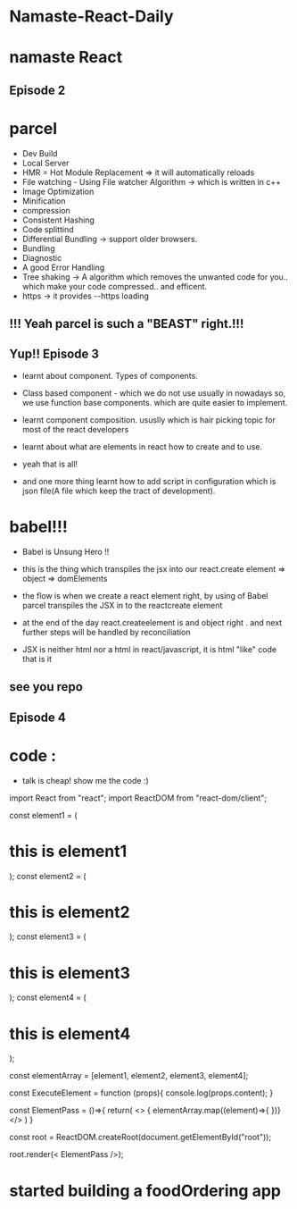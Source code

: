 # Namaste-React-Daily
# namaste React

## Episode 2

# parcel

- Dev Build
- Local Server
- HMR = Hot Module Replacement => it will automatically reloads
- File watching - Using File watcher Algorithm -> which is written in c++
- Image Optimization
- Minification
- compression
- Consistent Hashing
- Code splittind
- Differential Bundling -> support older browsers.
- Bundling
- Diagnostic 
- A good Error Handling 
- Tree shaking -> A algorithm which removes the unwanted code for you.. which make your code compressed.. and efficent.
- https -> it provides --https loading

## !!! Yeah parcel is such a "BEAST" right.!!!


## Yup!! Episode 3

- learnt about component. Types of components. 
- Class based component - which we do not use usually in nowadays so, we use function base components. which are quite easier to implement.
- learnt component composition. ususlly which is hair picking topic for most of the react developers

- learnt about what are elements in react how to create and to use. 

- yeah that is all!

- and one more thing learnt how to add script in configuration which is json file(A file which keep the tract of development).

# babel!!!

- Babel is Unsung Hero !!

- this is the thing which transpiles the jsx into our react.create element => object => domElements

- the flow is when we create a react element right, by using of Babel parcel transpiles the JSX in to the reactcreate element 

- at the end of the day react.createelement is and object right . and next further steps will be handled by reconciliation

- JSX is neither html nor a html in react/javascript, it is html "like" code that is it

## see you repo


## Episode 4

# code : 

- talk is cheap! show me the code :)


import React from "react";
import ReactDOM from "react-dom/client";

const element1 = ( 
    <h1>this is element1</h1>
);
const element2 = ( 
    <h1>this is element2</h1>
);
const element3 = ( 
    <h1>this is element3</h1>
);
const element4 = ( 
    <h1>this is element4</h1>
);

const elementArray = [element1, element2, element3, element4];

const ExecuteElement = function (props){
    console.log(props.content);
}

const ElementPass = ()=>{
    return(
        <>
           { elementArray.map((element)=>{
                <ExecuteElement content= {element.props.children}/>
            })}
        </>
    )
}



const root = ReactDOM.createRoot(document.getElementById("root"));

root.render(< ElementPass />);


# started building a foodOrdering app

